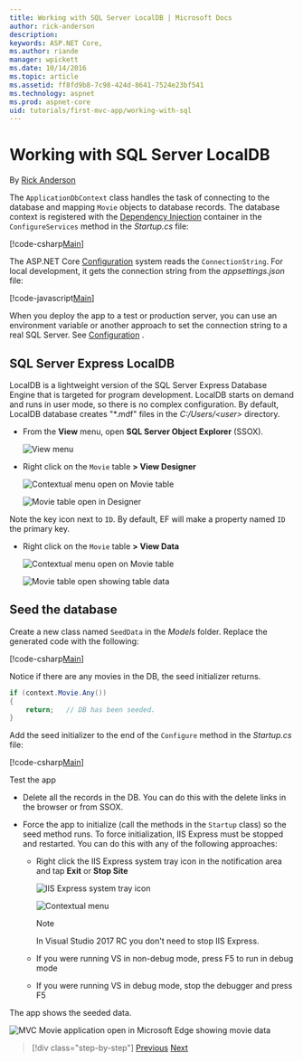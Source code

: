 ```yaml
---
title: Working with SQL Server LocalDB | Microsoft Docs
author: rick-anderson
description: 
keywords: ASP.NET Core,
ms.author: riande
manager: wpickett
ms.date: 10/14/2016
ms.topic: article
ms.assetid: ff8fd9b8-7c98-424d-8641-7524e23bf541
ms.technology: aspnet
ms.prod: aspnet-core
uid: tutorials/first-mvc-app/working-with-sql
---
```

# Working with SQL Server LocalDB

By [Rick Anderson](https://twitter.com/RickAndMSFT)

The `ApplicationDbContext` class handles the task of connecting to the database and mapping `Movie` objects to database records. The database context is registered with the [Dependency Injection](../../fundamentals/dependency-injection.md) container in the `ConfigureServices` method in the *Startup.cs* file:

[!code-csharp[Main](start-mvc/sample2/src/MvcMovie/Startup.cs?name=snippet_details)]

The ASP.NET Core [Configuration](../../fundamentals/configuration.md) system reads the `ConnectionString`. For local development, it gets the connection string from the *appsettings.json* file:

[!code-javascript[Main](../../tutorials/first-mvc-app/start-mvc/sample2/src/MvcMovie/appsettings.json?highlight=3&range=1-6)]

When you deploy the app to a test or production server, you can use an environment variable or another approach to set the connection string to a real SQL Server. See [Configuration](../../fundamentals/configuration.md) .

## SQL Server Express LocalDB

LocalDB is a lightweight version of the SQL Server Express Database Engine that is targeted for program development. LocalDB starts on demand and runs in user mode, so there is no complex configuration. By default, LocalDB database creates "\*.mdf" files in the *C:/Users/\<user\>* directory.

* From the **View** menu, open **SQL Server Object Explorer** (SSOX).

  ![View menu](working-with-sql/_static/ssox.png)

* Right click on the `Movie` table **> View Designer**

  ![Contextual menu open on Movie table](working-with-sql/_static/design.png)

  ![Movie table open in Designer](working-with-sql/_static/dv.png)

Note the key icon next to `ID`. By default, EF will make a property named `ID` the primary key.

* Right click on the `Movie` table **> View Data**

  ![Contextual menu open on Movie table](working-with-sql/_static/ssox2.png)

  ![Movie table open showing table data](working-with-sql/_static/vd22.png)

## Seed the database

Create a new class named `SeedData` in the *Models* folder. Replace the generated code with the following:

[!code-csharp[Main](start-mvc/sample2/src/MvcMovie/Models/SeedData.cs?name=snippet_1)]

Notice if there are any movies in the DB, the seed initializer returns.

```csharp
if (context.Movie.Any())
{
    return;   // DB has been seeded.
}
```

Add the seed initializer to the end of the `Configure` method in the *Startup.cs* file:

[!code-csharp[Main](start-mvc/sample2/src/MvcMovie/Startup.cs?highlight=9&range=79-)]

Test the app

* Delete all the records in the DB. You can do this with the delete links in the browser or from SSOX.
* Force the app to initialize (call the methods in the `Startup` class) so the seed method runs. To force initialization, IIS Express must be stopped and restarted. You can do this with any of the following approaches:

  * Right click the IIS Express system tray icon in the notification area and tap **Exit** or **Stop Site**

    ![IIS Express system tray icon](working-with-sql/_static/iisExIcon.png)

    ![Contextual menu](working-with-sql/_static/stopIIS.png)

    > [!Note]
    > In Visual Studio 2017 RC you don't need to stop IIS Express.

   * If you were running VS in non-debug mode, press F5 to run in debug mode
   * If you were running VS in debug mode, stop the debugger and press F5
   
The app shows the seeded data.

![MVC Movie application open in Microsoft Edge showing movie data](working-with-sql/_static/m55.png)

>[!div class="step-by-step"]
[Previous](adding-model.md)
[Next](controller-methods-views.md)  
